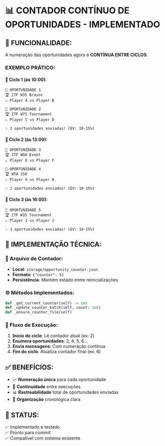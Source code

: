 # 📊 CONTADOR CONTÍNUO DE OPORTUNIDADES - IMPLEMENTADO

## 🎯 **FUNCIONALIDADE:**
A numeração das oportunidades agora é **CONTÍNUA ENTRE CICLOS**:

### **EXEMPLO PRÁTICO:**

#### **🔄 Ciclo 1** (às 10:00):
```
🎾 OPORTUNIDADE 1
🏆 ITF W35 Brasov
⚔️ Player A vs Player B

🎾 OPORTUNIDADE 2  
🏆 ITF W75 Tournament
⚔️ Player C vs Player D

💡 2 oportunidades enviadas! (EV: 10-15%)
```

#### **🔄 Ciclo 2** (às 13:00):
```
🎾 OPORTUNIDADE 3
🏆 ITF W50 Event
⚔️ Player E vs Player F

🎾 OPORTUNIDADE 4
🏆 WTA 250 
⚔️ Player G vs Player H

💡 2 oportunidades enviadas! (EV: 10-15%)
```

#### **🔄 Ciclo 3** (às 16:00):
```
🎾 OPORTUNIDADE 5
🏆 ITF W35 Tournament
⚔️ Player I vs Player J

💡 1 oportunidades enviadas! (EV: 10-15%)
```

## 🔧 **IMPLEMENTAÇÃO TÉCNICA:**

### **📁 Arquivo de Contador:**
- **Local**: `storage/opportunity_counter.json`
- **Formato**: `{"counter": 5}`
- **Persistência**: Mantém estado entre reinicializações

### **⚙️ Métodos Implementados:**
```python
def _get_current_counter(self) -> int
def _update_counter_batch(self, count: int)
def _ensure_counter_file(self)
```

### **🔄 Fluxo de Execução:**
1. **Início do ciclo**: Lê contador atual (ex: 2)
2. **Enumera oportunidades**: 3, 4, 5, 6...
3. **Envia mensagens**: Com numeração contínua
4. **Fim do ciclo**: Atualiza contador final (ex: 6)

## ✅ **BENEFÍCIOS:**
- 📈 **Numeração única** para cada oportunidade
- 🔄 **Continuidade** entre execuções 
- 📊 **Rastreabilidade** total de oportunidades enviadas
- 🎯 **Organização** cronológica clara

## 🚀 **STATUS:**
✅ Implementado e testado  
✅ Pronto para commit  
✅ Compatível com sistema existente
